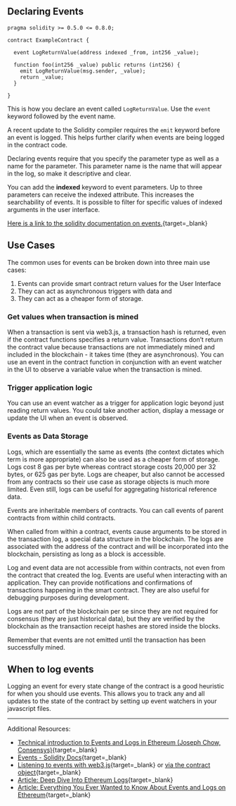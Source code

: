   Declaring Events
----------------


```
pragma solidity >= 0.5.0 <= 0.8.0;    

contract ExampleContract {       

  event LogReturnValue(address indexed _from, int256 _value);      
  
  function foo(int256 _value) public returns (int256) {       
    emit LogReturnValue(msg.sender, _value);       
    return _value;    
  }    
  
}  
```
 This is how you declare an event called `LogReturnValue`. Use the `event` keyword followed by the event name.

 A recent update to the Solidity compiler requires the `emit` keyword before an event is logged. This helps further clarify when events are being logged in the contract code.

 Declaring events require that you specify the parameter type as well as a name for the parameter. This parameter name is the name that will appear in the log, so make it descriptive and clear.

 You can add the **indexed** keyword to event parameters. Up to three parameters can receive the indexed attribute. This increases the searchability of events. It is possible to filter for specific values of indexed arguments in the user interface.

 [Here is a link to the solidity documentation on events.](https://solidity.readthedocs.io/en/latest/contracts.html#events){target=_blank}

 Use Cases
---------

 The common uses for events can be broken down into three main use cases:

 1. Events can provide smart contract return values for the User Interface
2. They can act as asynchronous triggers with data and
3. They can act as a cheaper form of storage.

 ### Get values when transaction is mined

 When a transaction is sent via web3.js, a transaction hash is returned, even if the contract functions specifies a return value. Transactions don’t return the contract value because transactions are not immediately mined and included in the blockchain - it takes time (they are asynchronous). You can use an event in the contract function in conjunction with an event watcher in the UI to observe a variable value when the transaction is mined.

 ### Trigger application logic

 You can use an event watcher as a trigger for application logic beyond just reading return values. You could take another action, display a message or update the UI when an event is observed.

    
 

 ### Events as Data Storage

 Logs, which are essentially the same as events (the context dictates which term is more appropriate) can also be used as a cheaper form of storage. Logs cost 8 gas per byte whereas contract storage costs 20,000 per 32 bytes, or 625 gas per byte. Logs are cheaper, but also cannot be accessed from any contracts so their use case as storage objects is much more limited. Even still, logs can be useful for aggregating historical reference data.

    
 

 Events are inheritable members of contracts. You can call events of parent contracts from within child contracts.

 When called from within a contract, events cause arguments to be stored in the transaction log, a special data structure in the blockchain. The logs are associated with the address of the contract and will be incorporated into the blockchain, persisting as long as a block is accessible.

 Log and event data are not accessible from within contracts, not even from the contract that created the log. Events are useful when interacting with an application. They can provide notifications and confirmations of transactions happening in the smart contract. They are also useful for debugging purposes during development.

 Logs are not part of the blockchain per se since they are not required for consensus (they are just historical data), but they are verified by the blockchain as the transaction receipt hashes are stored inside the blocks.

 Remember that events are not emitted until the transaction has been successfully mined.

 When to log events
------------------

 Logging an event for every state change of the contract is a good heuristic for when you should use events. This allows you to track any and all updates to the state of the contract by setting up event watchers in your javascript files.

 

---

 Additional Resources:

 * [Technical introduction to Events and Logs in Ethereum (Joseph Chow, Consensys)](https://media.consensys.net/technical-introduction-to-events-and-logs-in-ethereum-a074d65dd61e){target=_blank}
* [Events - Solidity Docs](https://solidity.readthedocs.io/en/latest/contracts.html#events){target=_blank}
* [Listening to events with web3.js](https://web3js.readthedocs.io/en/1.0/web3-eth-subscribe.html?highlight=events#subscribe-logs){target=_blank} or [via the contract object](https://web3js.readthedocs.io/en/v1.2.0/web3-eth-contract.html#contract-events){target=_blank}
* [Article: Deep Dive Into Ethereum Logs](https://codeburst.io/deep-dive-into-ethereum-logs-a8d2047c7371){target=_blank}
* [Article: Everything You Ever Wanted to Know About Events and Logs on Ethereum](https://medium.com/linum-labs/everything-you-ever-wanted-to-know-about-events-and-logs-on-ethereum-fec84ea7d0a5){target=_blank}

  
